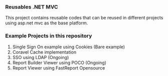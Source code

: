 ### Reusables .NET MVC
 
This project contains reusable codes that can be reused in different projects using asp.net mvc as the base platform.
      
### Example Projects in this repository 
1. Single Sign On example using Cookies (Bare example)
2. Coravel Cache implementation
3. SSO using LDAP (Ongoing)
4. Report Builder Viewer using POCO (Ongoing)
5. Report Viewer using FastReport Opensource
  
